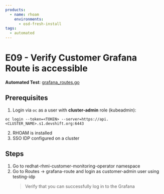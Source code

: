 ```yaml
---
products:
  - name: rhoam
    environments:
      - osd-fresh-install
tags:
  - automated
---
```


# E09 - Verify Customer Grafana Route is accessible

**Automated Test**: [grafana_routes.go](https://github.com/integr8ly/integreatly-operator/blob/master/test/common/grafana_routes.go)

## Prerequisites

1. Login via `oc` as a user with **cluster-admin** role (kubeadmin):

```
oc login --token=<TOKEN> --server=https://api.<CLUSTER_NAME>.s1.devshift.org:6443
```

2. RHOAM is installed
3. SSO IDP configured on a cluster

## Steps

1. Go to redhat-rhmi-customer-monitoring-operator namespace
2. Go to Routes -> grafana-route and login as customer-admin user using testing-idp
   > Verify that you can successfully log in to the Grafana
